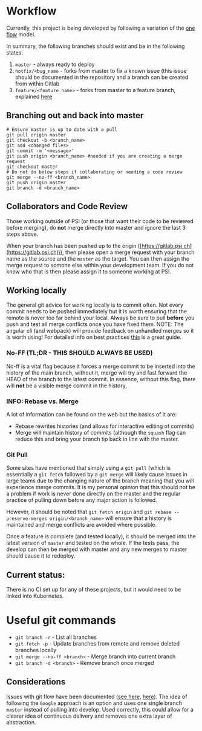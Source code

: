 # Workflow

Currently, this project is being developed by following a variation of the [one flow](http://endoflineblog.com/oneflow-a-git-branching-model-and-workflow) model.

In summary, the following branches should exist and be in the following states:  
1. `master` - always ready to deploy  
2. `hotfix/<bug_name` - forks from master to fix a known issue \(this issue should be documented in the repository and a branch can be created from within Gitlab  
3. `feature/<feature_name>` - forks from master to a feature branch, explained [here](https://gitlab.psi.ch/help/workflow/workflow.md)

## Branching out and back into master

```
# Ensure master is up to date with a pull
git pull origin master
git checkout -b <branch_name>
git add <changed files>
git commit -m '<message>'
git push origin <branch_name> #needed if you are creating a merge request
git checkout master 
# Do not do below steps if collaborating or needing a code review
git merge --no-ff <branch_name>
git push origin master
git branch -d <branch_name>
```

## Collaborators and Code Review

Those working outside of PSI \(or those that want their code to be reviewed before merging\), do **not** merge directly into master and ignore the last 3 steps above.

When your branch has been pushed up to the origin \([https://gitlab.psi.ch](https://gitlab.psi.ch)\), then please open a merge request with your branch name as the source and the `master` as the target. You can then assign the merge request to somone else within your development team. If you do not know who that is then please assign it to someone working at PSI.

## Working locally

The general git advice for working locally is to commit often. Not every commit needs to be pushed immediately but it is worth ensuring that the remote is never too far behind your local. Always be sure to pull **before** you push and test all merge conflicts once you have fixed them. NOTE: The angular cli \(and webpack\) will provide feedback on unhandled merges so it is worth using! For detailed info on best practices [this](https://sethrobertson.github.io/GitBestPractices/) is a great guide.

### No-FF \(TL;DR - THIS SHOULD ALWAYS BE USED\)

No-ff is a vital flag because it forces a merge commit to be inserted into the history of the main branch, without it, merge will try and fast forward the HEAD of the branch to the latest commit. In essence, without this flag, there will **not** be a visible merge commit in the history,

### INFO: Rebase vs. Merge

A lot of information can be found on the web but the basics of it are:

* Rebase rewrites histories  \(and allows for interactive editing of commits\)
* Merge will maintain history of commits \(although the `squash` flag can reduce this and bring your branch tip back in line with the master.

### Git Pull

Some sites have mentioned that simply using a `git pull` \(which is essentially a `git fetch` followed by a `git merge` will likely cause issues in large teams due to the changing nature of the branch meaning that you will experience merge commits. It is my personal opinion that this should not be a problem if work is never done directly on the master and the regular practice of pulling down before any major action is followed.

However, it should be noted that `git fetch origin` and `git rebase --preserve-merges origin/<branch_name>` will ensure that a history is maintained and merge conflicts are avoided where possible.

Once a feature is complete \(and tested locally\), it should be merged into the latest version of `master` and tested on the whole. If the tests pass, the develop can then be merged with master and any new merges to master should cause it to redeploy.

## Current status:

There is no CI set up for any of these projects, but it would need to be linked into Kubernetes.

# Useful git commands

* `git branch -r` -  List all branches
* `git fetch -p` -  Update branches from remote and remove deleted branches locally
* `git merge --no-ff <branch>` -  Merge branch into current branch
* `git branch -d <branch>` -  Remove branch once merged 

## Considerations

Issues with git flow have been documented \([see here](https://gitlab.psi.ch/help/workflow/gitlab_flow.md), [here](http://endoflineblog.com/gitflow-considered-harmful)\). The idea of following the `Google` approach is an option and uses one single branch `master` instead of pulling into develop. Used correctly, this could allow for a clearer idea of continuous delivery and removes one extra layer of abstraction.


